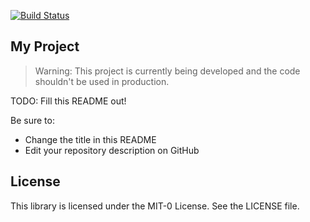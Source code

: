 [![Build Status](https://travis-ci.org/aws-samples/aws-digital-content-creation-render-environment.svg?branch=master)](https://travis-ci.org/aws-samples/aws-digital-content-creation-render-environment)

## My Project

> Warning: This project is currently being developed and the code shouldn't be used in production.

TODO: Fill this README out!

Be sure to:

* Change the title in this README
* Edit your repository description on GitHub

## License

This library is licensed under the MIT-0 License. See the LICENSE file.


